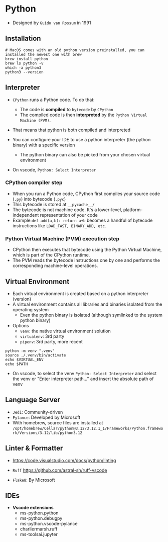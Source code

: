 # Python

- Designed by `Guido van Rossum` in 1991

## Installation

```shell
# MacOS comes with an old python version preinstalled, you can installed the newest one with brew
brew install python
brew ls python -v
which -a python3
python3 --version
```

## Interpreter

- `CPython` runs a Python code. To do that:
  - The code is **compiled** to `bytecode` by `CPython`
  - The compiled code is then **interpreted** by the `Python Virtual Machine (PVM)`.
- That means that python is both compiled and interpreted

- You can configure your IDE to use a python interpreter (the python binary) with a specific version
  - The python binary can also be picked from your chosen virtual environment
- On vscode, `Python: Select Interpreter`

### CPython compiler step

- When you run a Python code, CPython first compiles your source code (`.py`) into bytecode (`.pyc`)
- This bytecode is stored at `__pycache__/`
- The bytecode is not machine code. It's a lower-level, platform-independent representation of your code
- Example:`def add(a,b): return a+b` becomes a handful of bytecode instructions like `LOAD_FAST, BINARY_ADD, etc.`

### Python Virtual Machine (PVM) execution step

- CPython then executes that bytecode using the Python Virtual Machine, which is part of the CPython runtime.
- The PVM reads the bytecode instructions one by one and performs the corresponding machine-level operations.

## Virtual Environment

- Each virtual environment is created based on a python interpreter (version)
- A virtual environment contains all libraries and binaries isolated from the operating system
  - Even the python binary is isolated (although symlinked to the system python binary)
- Options
  - `venv`: the native virtual environment solution
  - `virtualenv`: 3rd party
  - `pipenv`: 3rd party, more recent

```shell
python -m venv ".venv"
source ./.venv/bin/activate
echo $VIRTUAL_ENV
echo $PATH
```

- On vscode, to select the venv `Python: Select Interpreter` and select the venv or "Enter interpreter path..." and insert the absolute path of venv

## Language Server

- `Jedi`: Community-driven
- `Pylance`: Developed by Microsoft
- With homebrew, source files are installed at `/opt/homebrew/Cellar/python@3.12/3.12.1_1/Frameworks/Python.framework/Versions/3.12/lib/python3.12`

## Linter & Formatter

- <https://code.visualstudio.com/docs/python/linting>

- `Ruff` <https://github.com/astral-sh/ruff-vscode>
- `Flake8`: By Microsoft

## IDEs

- **Vscode extensions**
  - ms-python.python
  - ms-python.debugpy
  - ms-python.vscode-pylance
  - charliermarsh.ruff
  - ms-toolsai.jupyter
